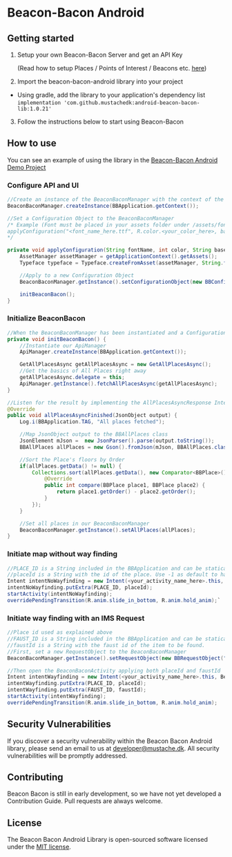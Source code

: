 # Beacon-Bacon Android
## Getting started
1. Setup your own Beacon-Bacon Server and get an API Key

   (Read how to setup Places / Points of Interest / Beacons etc. [here](https://github.com/nosuchagency/beacon-bacon))
2. Import the beacon-bacon-android library into your project
  * Using gradle, add the library to your application's dependency list `implementation 'com.github.mustachedk:android-beacon-bacon-lib:1.0.21'`
3. Follow the instructions below to start using Beacon-Bacon


## How to use
You can see an example of using the library in the [Beacon-Bacon Android Demo Project](https://github.com/mustachedk/android-beacon-bacon-demo)

### Configure API and UI
```Java
//Create an instance of the BeaconBaconManager with the context of the BBApplication
BeaconBaconManager.createInstance(BBApplication.getContext());

//Set a Configuration Object to the BeaconBaconManager
/* Example (Font must be placed in your assets folder under /assets/fonts/)
applyConfiguration("<font_name_here.ttf", R.color.<your_color_here>, baseUrl, apiKey);
*/

private void applyConfiguration(String fontName, int color, String baseUrl, String apiKey) {
    AssetManager assetManager = getApplicationContext().getAssets();
    Typeface typeface = Typeface.createFromAsset(assetManager, String.format(Locale.getDefault(), "fonts/%s", fontName));

    //Apply to a new Configuration Object
    BeaconBaconManager.getInstance().setConfigurationObject(new BBConfigurationObject(typeface, color, baseUrl, String.format("Bearer %s", apiKey)));

    initBeaconBacon();
}
```

### Initialize BeaconBacon
```Java
//When the BeaconBaconManager has been instantiated and a Configuration Object has been set, initialize BeaconBacon and make a call to GetAllPlacesAsync
private void initBeaconBacon() {
    //Instantiate our ApiManager
    ApiManager.createInstance(BBApplication.getContext());

    GetAllPlacesAsync getAllPlacesAsync = new GetAllPlacesAsync();
    //Get the basics of All Places right away
    getAllPlacesAsync.delegate = this;
    ApiManager.getInstance().fetchAllPlacesAsync(getAllPlacesAsync);
}

//Listen for the result by implementing the AllPlacesAsyncResponse Interface
@Override
public void allPlacesAsyncFinished(JsonObject output) {
    Log.i(BBApplication.TAG, "All places fetched");

    //Map JsonObject output to the BBAllPlaces class
    JsonElement mJson =  new JsonParser().parse(output.toString());
    BBAllPlaces allPlaces = new Gson().fromJson(mJson, BBAllPlaces.class);

    //Sort the Place's floors by Order
    if(allPlaces.getData() != null) {
        Collections.sort(allPlaces.getData(), new Comparator<BBPlace>() {
            @Override
            public int compare(BBPlace place1, BBPlace place2) {
                return place1.getOrder() - place2.getOrder();
            }
        });
    }

    //Set all places in our BeaconBaconManager
    BeaconBaconManager.getInstance().setAllPlaces(allPlaces);
}
```

### Initiate map without way finding
```Java
//PLACE_ID is a String included in the BBApplication and can be statically imported.
//placeId is a String with the id of the place. Use -1 as default to have user select the place from a list.
Intent intentNoWayfinding = new Intent(<your_activity_name_here>.this, BeaconBaconActivity.class);
intentNoWayfinding.putExtra(PLACE_ID, placeId);
startActivity(intentNoWayfinding);
overridePendingTransition(R.anim.slide_in_bottom, R.anim.hold_anim);`
```

### Initiate way finding with an IMS Request
```Java
//Place id used as explained above
//FAUST_ID is a String included in the BBApplication and can be statically imported.
//faustId is a String with the faust id of the item to be found.
//First, set a new RequestObject to the BeaconBaconManager
BeaconBaconManager.getInstance().setRequestObject(new BBRequestObject("IMS", <faust_id_as_string>, <title>, <subtitle>, <bitmap>);

//Then open the BeaconBaconActivity applying both placeId and faustId
Intent intentWayfinding = new Intent(<your_activity_name_here>.this, BeaconBaconActivity.class);
intentWayfinding.putExtra(PLACE_ID, placeId);
intentWayfinding.putExtra(FAUST_ID, faustId);
startActivity(intentWayfinding);
overridePendingTransition(R.anim.slide_in_bottom, R.anim.hold_anim);
```

## Security Vulnerabilities
If you discover a security vulnerability within the Beacon Bacon Android library, please send an email to us at [developer@mustache.dk](mailto:developer@mustache.dk). All security vulnerabilities will be promptly addressed.


## Contributing
Beacon Bacon is still in early development, so we have not yet developed a Contribution Guide. Pull requests are always welcome.


## License
The Beacon Bacon Android Library is open-sourced software licensed under the [MIT license](https://opensource.org/licenses/MIT).
